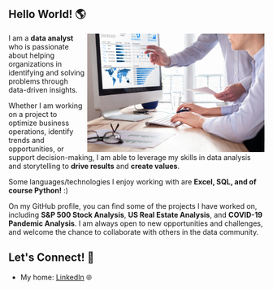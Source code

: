 ## Hello World! 🌎 

<a href="https://github.com/hamid-rahbar/hamid-rahbar/blob/main/Pic.2.jpg"><img align="right" width="349" height="auto" src="https://github.com/hamid-rahbar/hamid-rahbar/blob/main/Pic.2.jpg"></a>

<!-- <a href="https://github.com/mckolu/mckolu/blob/main/python.jpg"><img align="right" width="349" height="auto" src="https://github.com/mckolu/mckolu/blob/main/python.jpg"></a> -->

I am a **data analyst** who is passionate about helping organizations in identifying and solving problems through data-driven insights.

Whether I am working on a project to optimize business operations, identify trends and opportunities, or support decision-making, I am able to leverage my skills in data analysis and storytelling to **drive results** and **create values**.

Some languages/technologies I enjoy working with are **Excel, SQL, and of course Python!** :)  

On my GitHub profile, you can find some of the projects I have worked on, including **S&P 500 Stock Analysis**, **US Real Estate Analysis**, and **COVID-19 Pandemic Analysis**. I am always open to new opportunities and challenges, and welcome the chance to collaborate with others in the data community.
## Let's Connect! 🤝

- My home: <a href="https://www.linkedin.com/in/hamidreza-rahbar/">LinkedIn</a> 🌐


<b>
